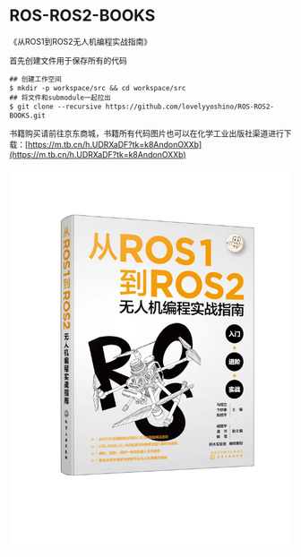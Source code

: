 # ROS-ROS2-BOOKS
《从ROS1到ROS2无人机编程实战指南》

首先创建文件用于保存所有的代码

```
## 创建工作空间
$ mkdir -p workspace/src && cd workspace/src
## 将文件和submodule一起拉出
$ git clone --recursive https://github.com/lovelyyoshino/ROS-ROS2-BOOKS.git
```

书籍购买请前往京东商城，书籍所有代码图片也可以在化学工业出版社渠道进行下载：[https://m.tb.cn/h.UDRXaDF?tk=k8AndonOXXb](https://m.tb.cn/h.UDRXaDF?tk=k8AndonOXXb)

![](https://github.com/lovelyyoshino/ROS-ROS2-BOOKS/blob/main/pic/%E5%BE%AE%E4%BF%A1%E5%9B%BE%E7%89%87_20230411215859.jpg)
